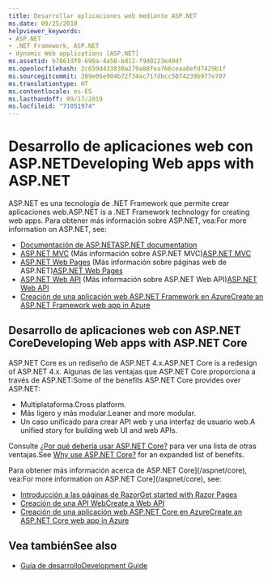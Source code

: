 ```yaml
---
title: Desarrollar aplicaciones web mediante ASP.NET
ms.date: 09/25/2018
helpviewer_keywords:
- ASP.NET
- .NET Framework, ASP.NET
- dynamic Web applications [ASP.NET]
ms.assetid: b7861df0-690a-4a58-bd12-f9d0123e40df
ms.openlocfilehash: 2c659d433830a279a88fea766ceaa8efd7429b1f
ms.sourcegitcommit: 289e06e904b72f34ac717dbcc5074239b977e707
ms.translationtype: HT
ms.contentlocale: es-ES
ms.lasthandoff: 09/17/2019
ms.locfileid: "71051974"
---
```

# <a name="developing-web-apps-with-aspnet"></a><span data-ttu-id="2f515-102">Desarrollo de aplicaciones web con ASP.NET</span><span class="sxs-lookup"><span data-stu-id="2f515-102">Developing Web apps with ASP.NET</span></span>

<span data-ttu-id="2f515-103">ASP.NET es una tecnología de .NET Framework que permite crear aplicaciones web.</span><span class="sxs-lookup"><span data-stu-id="2f515-103">ASP.NET is a .NET Framework technology for creating web apps.</span></span> <span data-ttu-id="2f515-104">Para obtener más información sobre ASP.NET, vea:</span><span class="sxs-lookup"><span data-stu-id="2f515-104">For more information on ASP.NET, see:</span></span>

- [<span data-ttu-id="2f515-105">Documentación de ASP.NET</span><span class="sxs-lookup"><span data-stu-id="2f515-105">ASP.NET documentation</span></span>](/aspnet/overview)
- <span data-ttu-id="2f515-106">[ASP.NET MVC](https://go.microsoft.com/fwlink/p/?LinkID=227227) (Más información sobre ASP.NET MVC)</span><span class="sxs-lookup"><span data-stu-id="2f515-106">[ASP.NET MVC](https://go.microsoft.com/fwlink/p/?LinkID=227227)</span></span>
- <span data-ttu-id="2f515-107">[ASP.NET Web Pages](https://go.microsoft.com/fwlink/p/?LinkId=251040) (Más información sobre páginas web de ASP.NET)</span><span class="sxs-lookup"><span data-stu-id="2f515-107">[ASP.NET Web Pages](https://go.microsoft.com/fwlink/p/?LinkId=251040)</span></span>
- <span data-ttu-id="2f515-108">[ASP.NET Web API](https://go.microsoft.com/fwlink/p/?LinkId=251041) (Más información sobre ASP.NET Web API)</span><span class="sxs-lookup"><span data-stu-id="2f515-108">[ASP.NET Web API](https://go.microsoft.com/fwlink/p/?LinkId=251041)</span></span>  
- [<span data-ttu-id="2f515-109">Creación de una aplicación web ASP.NET Framework en Azure</span><span class="sxs-lookup"><span data-stu-id="2f515-109">Create an ASP.NET Framework web app in Azure</span></span>](/azure/app-service/app-service-web-get-started-dotnet-framework)

## <a name="developing-web-apps-with-aspnet-core"></a><span data-ttu-id="2f515-110">Desarrollo de aplicaciones web con ASP.NET Core</span><span class="sxs-lookup"><span data-stu-id="2f515-110">Developing Web apps with ASP.NET Core</span></span>

<span data-ttu-id="2f515-111">ASP.NET Core es un rediseño de ASP.NET 4.x.</span><span class="sxs-lookup"><span data-stu-id="2f515-111">ASP.NET Core is a redesign of ASP.NET 4.x.</span></span> <span data-ttu-id="2f515-112">Algunas de las ventajas que ASP.NET Core proporciona a través de ASP.NET:</span><span class="sxs-lookup"><span data-stu-id="2f515-112">Some of the benefits ASP.NET Core provides over ASP.NET:</span></span>

- <span data-ttu-id="2f515-113">Multiplataforma.</span><span class="sxs-lookup"><span data-stu-id="2f515-113">Cross platform.</span></span>
- <span data-ttu-id="2f515-114">Más ligero y más modular.</span><span class="sxs-lookup"><span data-stu-id="2f515-114">Leaner and more modular.</span></span>
- <span data-ttu-id="2f515-115">Un caso unificado para crear API web y una interfaz de usuario web.</span><span class="sxs-lookup"><span data-stu-id="2f515-115">A unified story for building web UI and web APIs.</span></span>

<span data-ttu-id="2f515-116">Consulte [¿Por qué debería usar ASP.NET Core?](/aspnet/core#why-choose-aspnet-core) para ver una lista de otras ventajas.</span><span class="sxs-lookup"><span data-stu-id="2f515-116">See [Why use ASP.NET Core?](/aspnet/core#why-choose-aspnet-core) for an expanded list of benefits.</span></span>

<span data-ttu-id="2f515-117">Para obtener más información acerca de ASP.NET Core](/aspnet/core), vea:</span><span class="sxs-lookup"><span data-stu-id="2f515-117">For more information on ASP.NET Core](/aspnet/core), see:</span></span>

- [<span data-ttu-id="2f515-118">Introducción a las páginas de Razor</span><span class="sxs-lookup"><span data-stu-id="2f515-118">Get started with Razor Pages</span></span>](/aspnet/core/tutorials/razor-pages/razor-pages-start)
- [<span data-ttu-id="2f515-119">Creación de una API Web</span><span class="sxs-lookup"><span data-stu-id="2f515-119">Create a Web API</span></span>](/aspnet/core/tutorials/first-web-api)
- [<span data-ttu-id="2f515-120">Creación de una aplicación web ASP.NET Core en Azure</span><span class="sxs-lookup"><span data-stu-id="2f515-120">Create an ASP.NET Core web app in Azure</span></span>](/azure/app-service/app-service-web-get-started-dotnet)
  
## <a name="see-also"></a><span data-ttu-id="2f515-121">Vea también</span><span class="sxs-lookup"><span data-stu-id="2f515-121">See also</span></span>

- [<span data-ttu-id="2f515-122">Guía de desarrollo</span><span class="sxs-lookup"><span data-stu-id="2f515-122">Development Guide</span></span>](development-guide.md)
